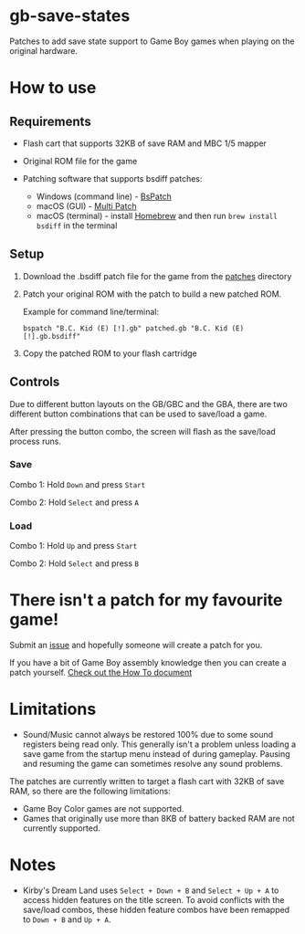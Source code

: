 # gb-save-states
Patches to add save state support to Game Boy games when playing on the original hardware.

# How to use

## Requirements

- Flash cart that supports 32KB of save RAM and MBC 1/5 mapper
- Original ROM file for the game
- Patching software that supports bsdiff patches:

   - Windows (command line) - [BsPatch](https://www.romhacking.net/utilities/929/)
   - macOS (GUI) - [Multi Patch](http://projects.sappharad.com/tools/multipatch.html)
   - macOS (terminal) - install [Homebrew](https://brew.sh/) and then run ```brew install bsdiff``` in the terminal


## Setup
 
1. Download the .bsdiff patch file for the game from the [patches](patches) directory


2. Patch your original ROM with the patch to build a new patched ROM. 

   Example for command line/terminal:

   ```
   bspatch "B.C. Kid (E) [!].gb" patched.gb "B.C. Kid (E) [!].gb.bsdiff"
   ```

3. Copy the patched ROM to your flash cartridge


## Controls

Due to different button layouts on the GB/GBC and the GBA, there are two different button combinations that can be used to save/load a game.  

After pressing the button combo, the screen will flash as the save/load process runs.


### Save 

Combo 1: Hold ```Down``` and press ```Start```

Combo 2: Hold ```Select``` and press ```A```

### Load

Combo 1: Hold ```Up``` and press ```Start```

Combo 2: Hold ```Select``` and press ```B```

# There isn't a patch for my favourite game!

Submit an [issue](https://github.com/mattcurrie/gb-save-states/issues) and hopefully someone will create a patch for you.

If you have a bit of Game Boy assembly knowledge then you can create a patch yourself.  [Check out the How To document](src/HOW-TO.md)

# Limitations

- Sound/Music cannot always be restored 100% due to some sound registers being read only. This generally isn't a problem unless loading a save game from the startup menu instead of during gameplay.  Pausing and resuming the game can sometimes resolve any sound problems.

The patches are currently written to target a flash cart with 32KB of save RAM, so there are the following limitations:

- Game Boy Color games are not supported.
- Games that originally use more than 8KB of battery backed RAM are not currently supported.

# Notes

- Kirby's Dream Land uses `Select + Down + B` and `Select + Up + A` to access hidden features on the title screen. To avoid conflicts with the save/load combos, these hidden feature combos have been remapped to `Down + B` and `Up + A`.